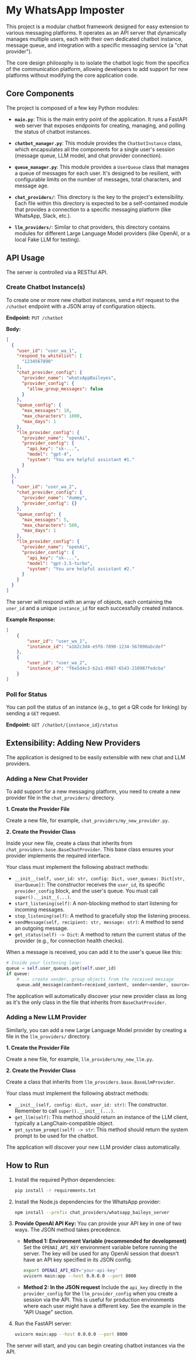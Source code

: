 # My WhatsApp Imposter

This project is a modular chatbot framework designed for easy extension to various messaging platforms. It operates as an API server that dynamically manages multiple users, each with their own dedicated chatbot instance, message queue, and integration with a specific messaging service (a "chat provider").

The core design philosophy is to isolate the chatbot logic from the specifics of the communication platform, allowing developers to add support for new platforms without modifying the core application code.

## Core Components

The project is composed of a few key Python modules:

-   **`main.py`**: This is the main entry point of the application. It runs a FastAPI web server that exposes endpoints for creating, managing, and polling the status of chatbot instances.

-   **`chatbot_manager.py`**: This module provides the `ChatbotInstance` class, which encapsulates all the components for a single user's session (message queue, LLM model, and chat provider connection).

-   **`queue_manager.py`**: This module provides a `UserQueue` class that manages a queue of messages for each user. It's designed to be resilient, with configurable limits on the number of messages, total characters, and message age.

-   **`chat_providers/`**: This directory is the key to the project's extensibility. Each file within this directory is expected to be a self-contained module that provides a connection to a specific messaging platform (like WhatsApp, Slack, etc.).

-   **`llm_providers/`**: Similar to chat providers, this directory contains modules for different Large Language Model providers (like OpenAI, or a local Fake LLM for testing).

## API Usage

The server is controlled via a RESTful API.

### Create Chatbot Instance(s)

To create one or more new chatbot instances, send a `PUT` request to the `/chatbot` endpoint with a JSON array of configuration objects.

**Endpoint:** `PUT /chatbot`

**Body:**
```json
[
  {
    "user_id": "user_wa_1",
    "respond_to_whitelist": [
      "1234567890"
    ],
    "chat_provider_config": {
      "provider_name": "whatsAppBaileyes",
      "provider_config": {
        "allow_group_messages": false
      }
    },
    "queue_config": {
      "max_messages": 10,
      "max_characters": 1000,
      "max_days": 1
    },
    "llm_provider_config": {
      "provider_name": "openAi",
      "provider_config": {
        "api_key": "sk-...",
        "model": "gpt-4",
        "system": "You are helpful assistant #1."
      }
    }
  },
  {
    "user_id": "user_wa_2",
    "chat_provider_config": {
      "provider_name": "dummy",
      "provider_config": {}
    },
    "queue_config": {
      "max_messages": 5,
      "max_characters": 500,
      "max_days": 1
    },
    "llm_provider_config": {
      "provider_name": "openAi",
      "provider_config": {
        "api_key": "sk-...",
        "model": "gpt-3.5-turbo",
        "system": "You are helpful assistant #2."
      }
    }
  }
]
```
The server will respond with an array of objects, each containing the `user_id` and a unique `instance_id` for each successfully created instance.

**Example Response:**
```json
[
    {
        "user_id": "user_wa_1",
        "instance_id": "a1b2c3d4-e5f6-7890-1234-567890abcdef"
    },
    {
        "user_id": "user_wa_2",
        "instance_id": "f6e5d4c3-b2a1-0987-6543-210987fedcba"
    }
]
```

### Poll for Status

You can poll the status of an instance (e.g., to get a QR code for linking) by sending a `GET` request.

**Endpoint:** `GET /chatbot/{instance_id}/status`

## Extensibility: Adding New Providers

The application is designed to be easily extensible with new chat and LLM providers.

### Adding a New Chat Provider

To add support for a new messaging platform, you need to create a new provider file in the `chat_providers/` directory.

**1. Create the Provider File**

Create a new file, for example, `chat_providers/my_new_provider.py`.

**2. Create the Provider Class**

Inside your new file, create a class that inherits from `chat_providers.base.BaseChatProvider`. This base class ensures your provider implements the required interface.

Your class must implement the following abstract methods:

-   `__init__(self, user_id: str, config: Dict, user_queues: Dict[str, UserQueue])`: The constructor receives the `user_id`, its specific `provider_config` block, and the user's queue. You must call `super().__init__(...)`.
-   `start_listening(self)`: A non-blocking method to start listening for incoming messages.
-   `stop_listening(self)`: A method to gracefully stop the listening process.
-   `sendMessage(self, recipient: str, message: str)`: A method to send an outgoing message.
-   `get_status(self) -> Dict`: A method to return the current status of the provider (e.g., for connection health checks).

When a message is received, you can add it to the user's queue like this:
```python
# Inside your listening loop:
queue = self.user_queues.get(self.user_id)
if queue:
    # ... create sender, group objects from the received message
    queue.add_message(content=received_content, sender=sender, source='user', group=group)
```

The application will automatically discover your new provider class as long as it's the only class in the file that inherits from `BaseChatProvider`.

### Adding a New LLM Provider

Similarly, you can add a new Large Language Model provider by creating a file in the `llm_providers/` directory.

**1. Create the Provider File**

Create a new file, for example, `llm_providers/my_new_llm.py`.

**2. Create the Provider Class**

Create a class that inherits from `llm_providers.base.BaseLlmProvider`.

Your class must implement the following abstract methods:

-   `__init__(self, config: dict, user_id: str)`: The constructor. Remember to call `super().__init__(...)`.
-   `get_llm(self)`: This method should return an instance of the LLM client, typically a LangChain-compatible object.
-   `get_system_prompt(self) -> str`: This method should return the system prompt to be used for the chatbot.

The application will discover your new LLM provider class automatically.

## How to Run

1.  Install the required Python dependencies:
    ```bash
    pip install -r requirements.txt
    ```
2.  Install the Node.js dependencies for the WhatsApp provider:
    ```bash
    npm install --prefix chat_providers/whatsapp_baileys_server
    ```
3.  **Provide OpenAI API Key:** You can provide your API key in one of two ways. The JSON method takes precedence.
    -   **Method 1: Environment Variable (recommended for development)**
        Set the `OPENAI_API_KEY` environment variable before running the server. The key will be used for any OpenAI session that doesn't have an API key specified in its JSON config.
        ```bash
        export OPENAI_API_KEY='your-api-key'
        uvicorn main:app --host 0.0.0.0 --port 8000
        ```
    -   **Method 2: In the JSON request**
        Include the `api_key` directly in the `provider_config` for the `llm_provider_config` when you create a session via the API. This is useful for production environments where each user might have a different key. See the example in the "API Usage" section.

4.  Run the FastAPI server:
    ```bash
    uvicorn main:app --host 0.0.0.0 --port 8000
    ```
The server will start, and you can begin creating chatbot instances via the API.

